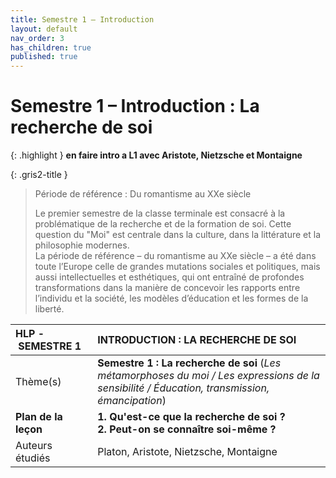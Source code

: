 ```yaml
---
title: Semestre 1 – Introduction
layout: default
nav_order: 3
has_children: true
published: true
---
```

# Semestre 1 – Introduction : La recherche de soi

{: .highlight }
**en faire intro a L1 avec Aristote, Nietzsche et Montaigne**

{: .gris2-title }
> Période de référence : Du romantisme au XXe siècle
>
> Le premier semestre de la classe terminale est consacré à la problématique de la recherche et de la formation de soi. Cette question du "Moi" est centrale dans la culture, dans la littérature et la philosophie modernes.  
La période de référence – du romantisme au XXe siècle – a été dans toute l’Europe celle de grandes mutations sociales et politiques, mais aussi intellectuelles et esthétiques, qui ont entraîné de profondes transformations dans la manière de concevoir les rapports entre l’individu et la société, les modèles d’éducation et les formes de la liberté.

| HLP - SEMESTRE 1 | INTRODUCTION : LA RECHERCHE DE SOI |
|:-------------|:------------------|
| Thème(s)           | **Semestre 1 : La recherche de soi** (*Les métamorphoses du moi / Les expressions de la sensibilité / Éducation, transmission, émancipation*) | 
|**Plan de la leçon**           | **1. Qu'est-ce que la recherche de soi ?<br />2. Peut-on se connaître soi-même ?** | 
| Auteurs étudiés | Platon, Aristote, Nietzsche, Montaigne   | 